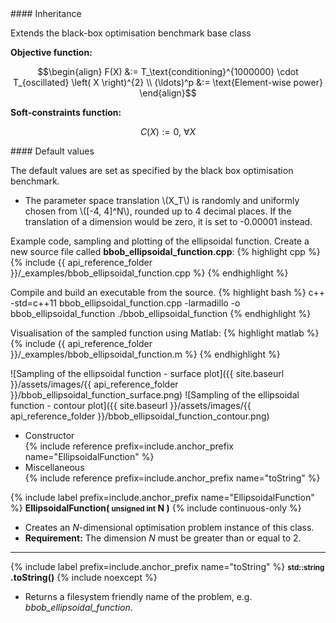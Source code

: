 <div class="custom-callout custom-callout-info">
#### Inheritance

Extends the black-box optimisation benchmark base class
</div>

**Objective function:**

$$\begin{align}
F(X) &:=  T_\text{conditioning}^{1000000} \cdot T_{oscillated} \left( X \right)^{2} \\
(\ldots)^p &:= \text{Element-wise power}
\end{align}$$

**Soft-constraints function:**

$$C(X) := 0, \ \forall X$$

<div class="custom-callout custom-callout-info">
#### Default values

The default values are set as specified by the black box optimisation benchmark.

- The parameter space translation \\(X_T\\) is randomly and uniformly chosen from \\([-4, 4]^N\\), rounded up to 4 decimal places. If the translation of a dimension would be zero, it is set to -0.00001 instead.
</div>

Example code, sampling and plotting of the ellipsoidal function.
Create a new source file called **bbob_ellipsoidal_function.cpp**:
{% highlight cpp %}
{% include {{ api_reference_folder }}/_examples/bbob_ellipsoidal_function.cpp %}
{% endhighlight %}

Compile and build an executable from the source.
{% highlight bash %}
c++ -std=c++11 bbob_ellipsoidal_function.cpp -larmadillo -o bbob_ellipsoidal_function
./bbob_ellipsoidal_function
{% endhighlight %}

Visualisation of the sampled function using Matlab:
{% highlight matlab %}
{% include {{ api_reference_folder }}/_examples/bbob_ellipsoidal_function.m %}
{% endhighlight %}

![Sampling of the ellipsoidal function - surface plot]({{ site.baseurl }}/assets/images/{{ api_reference_folder }}/bbob_ellipsoidal_function_surface.png)
![Sampling of the ellipsoidal function - contour plot]({{ site.baseurl }}/assets/images/{{ api_reference_folder }}/bbob_ellipsoidal_function_contour.png)

- Constructor<br>
  {% include reference prefix=include.anchor_prefix name="EllipsoidalFunction" %}
- Miscellaneous<br>
  {% include reference prefix=include.anchor_prefix name="toString" %}

{% include label prefix=include.anchor_prefix name="EllipsoidalFunction" %}
**EllipsoidalFunction( <small>unsigned int</small> N )** {% include continuous-only %}

- Creates an *N*-dimensional optimisation problem instance of this class.
- **Requirement:** The dimension *N* must be greater than or equal to 2.

---
{% include label prefix=include.anchor_prefix name="toString" %}
**<small>std::string</small> .toString()** {% include noexcept %}

- Returns a filesystem friendly name of the problem, e.g. *bbob_ellipsoidal_function*.


